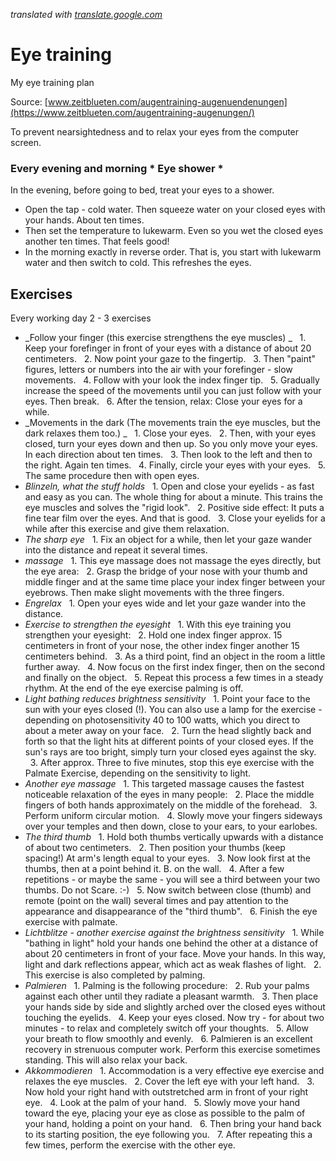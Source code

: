 _translated with [translate.google.com](https://translate.google.com)_

# Eye training
My eye training plan

Source: [www.zeitblueten.com/augentraining-augenuendenungen](https://www.zeitblueten.com/augentraining-augenungen/)

To prevent nearsightedness and to relax your eyes from the computer screen.

### Every evening and morning * Eye shower *
In the evening, before going to bed, treat your eyes to a shower.
* Open the tap - cold water. Then squeeze water on your closed eyes with your hands. About ten times.
* Then set the temperature to lukewarm. Even so you wet the closed eyes another ten times. That feels good!
* In the morning exactly in reverse order. That is, you start with lukewarm water and then switch to cold. This refreshes the eyes.

## Exercises
Every working day 2 - 3 exercises

* _Follow your finger (this exercise strengthens the eye muscles) _
  1. Keep your forefinger in front of your eyes with a distance of about 20 centimeters.
  2. Now point your gaze to the fingertip.
  3. Then "paint" figures, letters or numbers into the air with your forefinger - slow movements.
  4. Follow with your look the index finger tip.
  5. Gradually increase the speed of the movements until you can just follow with your eyes. Then break.
  6. After the tension, relax: Close your eyes for a while.
* _Movements in the dark (The movements train the eye muscles, but the dark relaxes them too.) _
  1. Close your eyes.
  2. Then, with your eyes closed, turn your eyes down and then up. So you only move your eyes. In each direction about ten times.
  3. Then look to the left and then to the right. Again ten times.
  4. Finally, circle your eyes with your eyes.
  5. The same procedure then with open eyes.
* _Blinzeln, what the stuff holds_
  1. Open and close your eyelids - as fast and easy as you can. The whole thing for about a minute. This trains the eye muscles and solves the "rigid look".
  2. Positive side effect: It puts a fine tear film over the eyes. And that is good.
  3. Close your eyelids for a while after this exercise and give them relaxation.
* _The sharp eye_
  1. Fix an object for a while, then let your gaze wander into the distance and repeat it several times.
* _massage_
  1. This eye massage does not massage the eyes directly, but the eye area:
  2. Grasp the bridge of your nose with your thumb and middle finger and at the same time place your index finger between your eyebrows. Then make slight movements with the three fingers.
* _Engrelax_
  1. Open your eyes wide and let your gaze wander into the distance.
* _Exercise to strengthen the eyesight_
  1. With this eye training you strengthen your eyesight:
  2. Hold one index finger approx. 15 centimeters in front of your nose, the other index finger another 15 centimeters behind.
  3. As a third point, find an object in the room a little further away.
  4. Now focus on the first index finger, then on the second and finally on the object.
  5. Repeat this process a few times in a steady rhythm. At the end of the eye exercise palming is off.
* _Light bathing reduces brightness sensitivity_
  1. Point your face to the sun with your eyes closed (!). You can also use a lamp for the exercise - depending on photosensitivity 40 to 100 watts, which you direct to about a meter away on your face.
  2. Turn the head slightly back and forth so that the light hits at different points of your closed eyes. If the sun's rays are too bright, simply turn your closed eyes against the sky.
  3. After approx. Three to five minutes, stop this eye exercise with the Palmate Exercise, depending on the sensitivity to light.
* _Another eye massage_
  1. This targeted massage causes the fastest noticeable relaxation of the eyes in many people:
  2. Place the middle fingers of both hands approximately on the middle of the forehead.
  3. Perform uniform circular motion.
  4. Slowly move your fingers sideways over your temples and then down, close to your ears, to your earlobes.
* _The third thumb_
  1. Hold both thumbs vertically upwards with a distance of about two centimeters.
  2. Then position your thumbs (keep spacing!) At arm's length equal to your eyes.
  3. Now look first at the thumbs, then at a point behind it. B. on the wall.
  4. After a few repetitions - or maybe the same - you will see a third between your two thumbs. Do not Scare. :-)
  5. Now switch between close (thumb) and remote (point on the wall) several times and pay attention to the appearance and disappearance of the "third thumb".
  6. Finish the eye exercise with palmate.
* _Lichtblitze - another exercise against the brightness sensitivity_
  1. While "bathing in light" hold your hands one behind the other at a distance of about 20 centimeters in front of your face. Move your hands. In this way, light and dark reflections appear, which act as weak flashes of light.
  2. This exercise is also completed by palming.
* _Palmieren_
  1. Palming is the following procedure:
  2. Rub your palms against each other until they radiate a pleasant warmth.
  3. Then place your hands side by side and slightly arched over the closed eyes without touching the eyelids.
  4. Keep your eyes closed. Now try - for about two minutes - to relax and completely switch off your thoughts.
  5. Allow your breath to flow smoothly and evenly.
  6. Palmieren is an excellent recovery in strenuous computer work. Perform this exercise sometimes standing. This will also relax your back.
* _Akkommodieren_
  1. Accommodation is a very effective eye exercise and relaxes the eye muscles.
  2. Cover the left eye with your left hand.
  3. Now hold your right hand with outstretched arm in front of your right eye.
  4. Look at the palm of your hand.
  5. Slowly move your hand toward the eye, placing your eye as close as possible to the palm of your hand, holding a point on your hand.
  6. Then bring your hand back to its starting position, the eye following you.
  7. After repeating this a few times, perform the exercise with the other eye.
